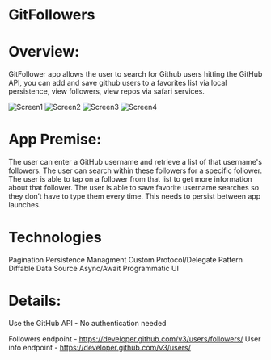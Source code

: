 # GitFollowers

# Overview:

GitFollower app allows the user to search for Github users hitting the GitHub API, you can add and save github users to a favorites list via local persistence, view followers, view repos via safari services.

![Screen1](https://user-images.githubusercontent.com/36921220/222829846-12c7d312-5bfe-4a87-9b63-34c1c72d674e.png)
![Screen2](https://user-images.githubusercontent.com/36921220/222829852-0d92ff27-733a-4b06-9cf9-c4acf6c59cb7.png)
![Screen3](https://user-images.githubusercontent.com/36921220/222829854-6a535177-c754-4385-8bf9-ef4eb04dc12c.png)
![Screen4](https://user-images.githubusercontent.com/36921220/222829857-1e96b10f-cb07-4c0a-ab69-b51396c31e86.png)


# App Premise:

The user can enter a GitHub username and retrieve a list of that username's followers.
The user can search within these followers for a specific follower.
The user is able to tap on a follower from that list to get more information about that follower.
The user is able to save favorite username searches so they don’t have to type them every time. This needs to persist between app launches.

# Technologies

Pagination
Persistence Managment
Custom Protocol/Delegate Pattern
Diffable Data Source
Async/Await
Programmatic UI

# Details:

Use the GitHub API - No authentication needed

Followers endpoint - https://developer.github.com/v3/users/followers/
User info endpoint - https://developer.github.com/v3/users/
